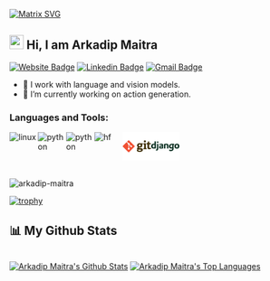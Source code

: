 [![Matrix SVG](https://raw.githubusercontent.com/rodrigograca31/rodrigograca31/master/matrix.svg)](https://www.youtube.com/watch?v=SDkAGkd4NLc) 

##  <img src="https://raw.githubusercontent.com/TheDudeThatCode/TheDudeThatCode/master/Assets/Hi.gif" width=25 height=25> Hi, I am Arkadip Maitra
[![Website Badge](https://img.shields.io/badge/My%20Website%20-8A2BE2&link=https://arkadip-maitra.github.io/)](https://arkadip-maitra.github.io/) 
[![Linkedin Badge](https://img.shields.io/badge/-arkadipmaitra-blue?style=flat-square&logo=Linkedin&logoColor=white&link=https://https://www.linkedin.com/in/arkadip-maitra)](https://in.linkedin.com/in/arkadip-maitra)
[![Gmail Badge](https://img.shields.io/badge/-arkadipmaitra@gmail.com-c14438?style=flat-square&logo=Gmail&logoColor=white&link=mailto:arkadipmaitra@gmail.com)](mailto:arkadipmaitra@gmail.com) 

- 🔭 I work with language and vision models.
- 🌱 I’m currently working on action generation.

### Languages and Tools: 
<img align="left" alt="linux" width="50px" src="https://www.vectorlogo.zone/logos/linux/linux-icon.svg" />
<img align="left" alt="python" width="50px" src="https://www.vectorlogo.zone/logos/python/python-icon.svg" />
<img align="left" alt="python" width="50px" src="https://www.vectorlogo.zone/logos/pytorch/pytorch-icon.svg" />
<img align="left" alt="hf" width="50px" src="https://huggingface.co/front/assets/huggingface_logo-noborder.svg" />
<img align="left" alt="Git" width="50px" src="https://raw.githubusercontent.com/github/explore/80688e429a7d4ef2fca1e82350fe8e3517d3494d/topics/git/git.png" />
<img align="left" alt="django" width="50px" src="https://raw.githubusercontent.com/github/explore/80688e429a7d4ef2fca1e82350fe8e3517d3494d/topics/django/django.png" />


<br>
<br>
<br>
<br>

<p align="left"> <img src="https://komarev.com/ghpvc/?username=arkadip-maitra" alt="arkadip-maitra" /> </p>

[![trophy](https://github-profile-trophy.vercel.app/?username=arkadip-maitra&column=7&theme=nord)](https://github.com/arkadip-maitra)


## 📊 My Github Stats

  <br/>
    <a href="https://github.com/arkadip-maitra/github-readme-stats"><img alt="Arkadip Maitra's Github Stats" src="https://github-readme-stats.vercel.app/api?username=arkadip-maitra&show_icons=true&count_private=true&theme=react&hide_border=true&bg_color=0D1117" /></a>   <a href="https://github.com/suvajit-patra/github-readme-stats"><img alt="Arkadip Maitra's Top Languages" src="https://github-readme-stats.vercel.app/api/top-langs/?username=arkadip-maitra&langs_count=8&count_private=true&layout=compact&theme=react&hide_border=true&bg_color=0D1117" /></a>
  <br/>

